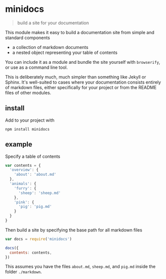 # minidocs

> build a site for your documentation

This module makes it easy to build a documentation site from simple and standard components
- a collection of markdown documents
- a nested object representing your table of contents

You can include it as a module and bundle the site yourself with `browserify`, or use as a command line tool.

This is deliberately much, much simpler than something like Jekyll or Sphinx. It's well-suited to cases where your documentation consists entirely of markdown files, either specifically for your project or from the README files of other modules.

## install

Add to your project with 

```
npm install minidocs
```

## example

Specify a table of contents

```javascript
var contents = {
  'overview': {
    'about': 'about.md'
  },
  'animals': {
    'furry': {
      'sheep': 'sheep.md'
    },
    'pink': {
      'pig': 'pig.md'
    }
  }
}
```

Then build a site by specifying the base path for all markdown files

```javascript
var docs = require('minidocs')

docs({
  contents: contents,
})
```

This assumes you have the files `about.md`, `sheep.md`, and `pig.md` inside the folder `./markdown`.